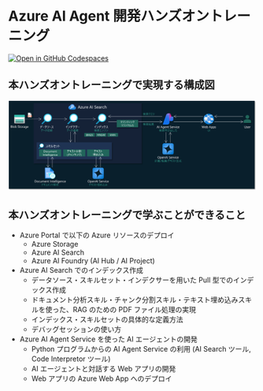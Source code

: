 # Azure AI Agent 開発ハンズオントレーニング

[![Open in GitHub Codespaces](https://github.com/codespaces/badge.svg)](https://github.com/codespaces/new?hide_repo_select=true&ref=main&repo=959139172&skip_quickstart=true&ref=main)

## 本ハンズオントレーニングで実現する構成図
![本ハンズオントレーニングで実現する構成図](docs/jp/images/architecture.png)

## 本ハンズオントレーニングで学ぶことができること
- Azure Portal で以下の Azure リソースのデプロイ
  - Azure Storage
  - Azure AI Search
  - Azure AI Foundry (AI Hub / AI Project)
- Azure AI Search でのインデックス作成
  - データソース・スキルセット・インデクサーを用いた Pull 型でのインデックス作成
  - ドキュメント分析スキル・チャンク分割スキル・テキスト埋め込みスキルを使った、RAG のための PDF ファイル処理の実現
  - インデックス・スキルセットの具体的な定義方法
  - デバッグセッションの使い方
- Azure AI Agent Service を使った AI エージェントの開発
  - Python プログラムからの AI Agent Service の利用 (AI Search ツール, Code Interpretor ツール)
  - AI エージェントと対話する Web アプリの開発
  - Web アプリの Azure Web App へのデプロイ

